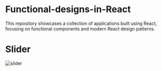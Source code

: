 # Functional-designs-in-React
This repository showcases a collection of applications built using React, focusing on functional components and modern React design patterns.

# Slider

![slider](https://github.com/megkadr/Functional-designs-in-React/assets/39857689/036b544a-56f0-48ab-8102-ec74ba696857)
